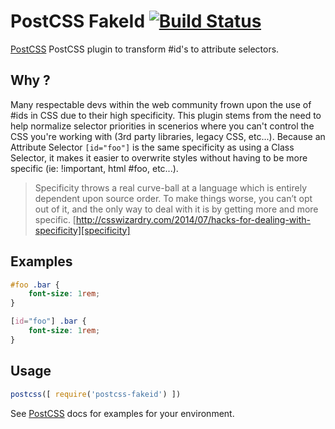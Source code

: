 # PostCSS FakeId [![Build Status][ci-img]][ci]

[PostCSS] PostCSS plugin to transform #id's to attribute selectors.

[PostCSS]: https://github.com/postcss/postcss
[ci-img]: https://travis-ci.org/Pathsofdesign/postcss-fakeid.svg
[ci]: https://travis-ci.org/pathsofdesign/postcss-fakeid
[specificity]: http://csswizardry.com/2014/07/hacks-for-dealing-with-specificity

## Why ?
Many respectable devs within the web community frown upon the use of #ids in CSS due to their high specificity. This plugin stems from the need to help normalize selector priorities in scenerios where you can't control the CSS you're working with (3rd party libraries, legacy CSS, etc...). Because an Attribute Selector `[id="foo"]` is the same specificity as using a Class Selector, it makes it easier to overwrite styles without having to be more specific (ie: !important, html #foo, etc...).
 
> Specificity throws a real curve-ball at a language which is entirely dependent upon source order. To make things worse, you can’t opt out of it, and the only way to deal with it is by getting more and more specific. 
[http://csswizardry.com/2014/07/hacks-for-dealing-with-specificity][specificity]



## Examples

```css
#foo .bar {
    font-size: 1rem;
}
```

```css
[id="foo"] .bar {
    font-size: 1rem;
}
```

## Usage

```js
postcss([ require('postcss-fakeid') ])
```

See [PostCSS] docs for examples for your environment.